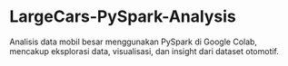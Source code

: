 # LargeCars-PySpark-Analysis
Analisis data mobil besar menggunakan PySpark di Google Colab, mencakup eksplorasi data, visualisasi, dan insight dari dataset otomotif.
